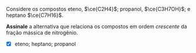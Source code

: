 Considere os compostos eteno, $\ce{C2H4}$; propanol, $\ce{C3H7OH}$; e heptano $\ce{C7H16}$.

**Assinale** a alternativa que relaciona os compostos em ordem *crescente* da fração mássica de nitrogênio.

- [x] eteno; heptano; propanol
